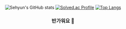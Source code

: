 <div align="center"> 
  
![Sehyun's GitHub stats](https://github-readme-stats.vercel.app/api?username=repairedserver&&show_icons=true&theme=dark)
[![Solved.ac Profile](http://mazassumnida.wtf/api/v2/generate_badge?boj=aprkfrmrgua1)](https://solved.ac/aprkfrmrgua1/)
[![Top Langs](https://github-readme-stats.vercel.app/api/top-langs/?username=repairedserver&layout=compact&theme=material-palenight&langs_count=8)](https://github.com/anuraghazra/github-readme-stats)
### 반가워요 👋
</div>
